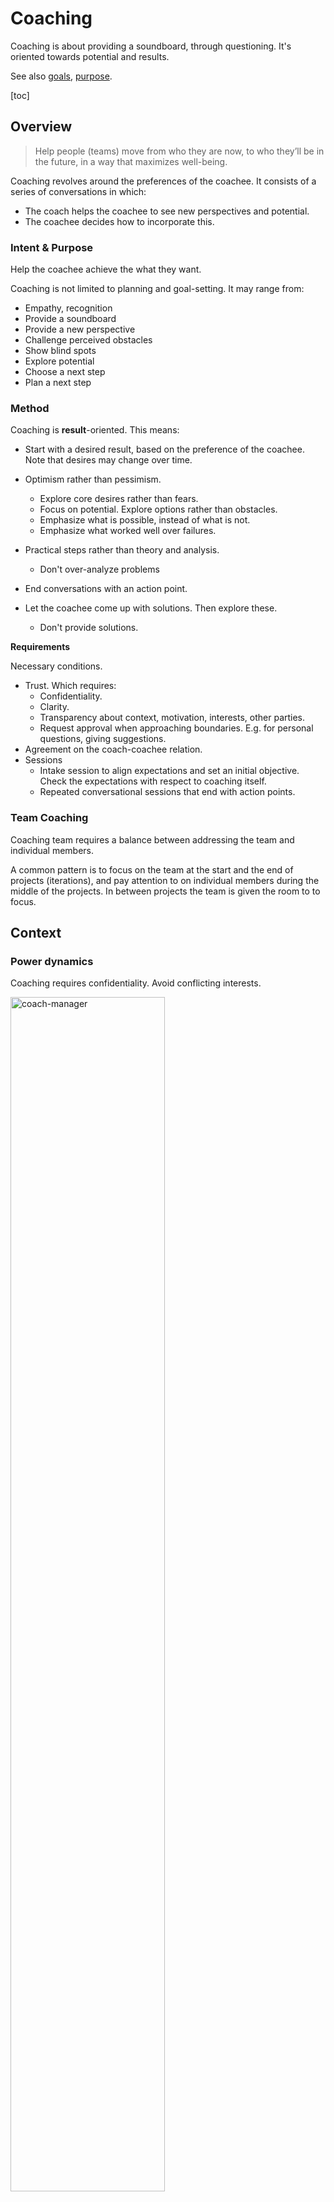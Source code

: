 # Coaching

Coaching is about providing a soundboard, through questioning. It's oriented towards potential and results.

See also [goals](../activity/goals.md), [purpose](activity/purpose.md).

[toc]

## Overview

> Help people (teams) move from who they are now, to who they’ll be in the future, in a way that maximizes well-being.

Coaching revolves around the preferences of the coachee. It consists of a series of conversations in which:

- The coach helps the coachee to see new perspectives and potential.
- The coachee decides how to incorporate this.



### Intent & Purpose

Help the coachee achieve the what they want.

Coaching is not limited to planning and goal-setting. It may range from:

- Empathy, recognition
- Provide a soundboard
- Provide a new perspective
- Challenge perceived obstacles
- Show blind spots
- Explore potential
- Choose a next step
- Plan a next step



### Method

Coaching is **result**-oriented. This means:

- Start with a desired result, based on the preference of the coachee. Note that desires may change over time.
- Optimism rather than pessimism.
    - Explore core desires rather than fears.
    - Focus on potential. Explore options rather than obstacles.
    - Emphasize what is possible, instead of what is not.
    - Emphasize what worked well over failures.
- Practical steps rather than theory and analysis.
    - Don't over-analyze problems

- End conversations with an action point.
- Let the coachee come up with solutions. Then explore these.
    - Don't provide solutions.




**Requirements**

Necessary conditions.

- Trust. Which requires:
    - Confidentiality.
    - Clarity.
    - Transparency about context, motivation, interests, other parties.
    - Request approval when approaching boundaries. E.g. for personal questions, giving suggestions.
- Agreement on the coach-coachee relation. 
- Sessions
    - Intake session to align expectations and set an initial objective. Check the expectations with respect to coaching itself.
    - Repeated conversational sessions that end with action points.



### Team Coaching

Coaching team requires a balance between addressing the team and individual members.

A common pattern is to focus on the team at the start and the end of projects (iterations), and pay attention to on individual members during the middle of the projects. In between projects the team is given the room to to focus.



## Context

### Power dynamics

Coaching requires confidentiality. Avoid conflicting interests.

<img src="../img/coach-manager.png" alt="coach-manager" style="width:70%;" />

**Anti-pattern**

Coach as a middlemen, between the employee and manager.



### Supporting roles

Differences between coaching, mentoring and consulting.



**Focus**

Differences in focus:

- Coaching: intersection of the subject and a *context*. E.g. an organization.

- Mentoring: intersection of the subject and a *domain*. E.g. a sport or craft.



![coach-mentor-goals](../img/coach-mentor-goals.png)



**Behaviour**

Differences in problem solving:

- Coaching: Help the subject to solve a problem.
    - Or, challenge the obstacle itself.
- Mentor: Show alternative approaches to a problem.
- Consultancy: Provide *a* solution for a problem. In addition to aligning and emphasizing the need for solutions.



|                 | Coach                             | Mentor                              | Consultant                       |
| --------------- | --------------------------------- | ----------------------------------- | -------------------------------- |
| **Focus**       | Personal (empathy)                | Domain                              | Diagnose problem                 |
| **Goal**        | Explore, improve self-awareness   | Training                            | Advice, second opinion           |
| **Attitude**    | Beginner's mind                   | Expert                              | Unbiased expert                  |
| **Method**      | Active listening<br />*What, how* | Teach, explain, <br />use analogies | Specific questions<br />*5x Why* |
| **Questioning** | Ask open questions                | Answer questions                    | Provide advice                   |
| **Mode**        | Facilitate subject                | Lead subject                        | Provide service to subject       |



## Conversations

Note

- First impressions have a strong effect on each other's perception and attitude.
- It takes time and effort to gain trust. Deep personal questions can be inappropriate if there is not enough trust.
- Conversations are about flow, rather than about steps.

For coaching conversations

- The other decides when they're ready to move further.
- Provide choices to the other. Request approval before giving advice, making suggestions, asking personal questions or changing topics.
- Verify assumptions.



### Templates

#### Grow model

[GROW](https://en.wikipedia.org/wiki/GROW_model) model.

<img src="../img/conversation-model-grow.png" alt="conversation-model-grow" style="width:60%;" />



#### Conversation Flow

Initially the ambition might not be clear. Facilitate the coachee to discover it.

**Flow**

After making contact, sitting down and small talk, continue to a deeper conversation.

- Start with the **context**. Learn about the environment.
- This often touches certain perceived **obstacles**. Listen to these, but do not dwell on them. Put them into perspective, challenge them or look past them. Explore what is possible.
- To look past obstacles it can help to moving the focus to either a **competency** or personal **value**. Emphasize these and explore how they can contribute to the coachee. Explore capabilities.
- Move back and forth to topics based on intuition. Zoom in and out by exploring (future) **ambition**.
- Eventually, move towards concrete, alternative **behaviour** that could help.
- Let the conversation end with action points. Check whether these match the preferences of the coachee.



<img src="../img/conversation-model.png" alt="conversation-model" style="width:70%;" />



**Side stepping**

> Read between the lines.

Pay attention to topics that are significant or that bring up emotions. These are keys to underlying factors. Be mindful of non-verbal clues.

- Linger on these topics. Avoid rushing a conversation. Dare to pause and be silent.
- Given a topic such as an event, consider both the resulting *behaviour* and the *experience* (feeling).
    - Effect: "How did that affect you?"
    - Behaviour: *"How did you react?"*
    - Feeling: *"How do you feel about that?"*
- Link these topics to the ambition. Explore how they relate to the ambition.



**Active listening**

Listen actively. Recognize the other. Be fully empathetic. Put yourself in the other's shoes, without judging.

- Note that communication is bidirectional. Be mindful of your own appearance (incl. nonverbal communication).

Tools

- Focussing
    - E.g. repeat a significant phrase. Address a relevant (nonverbal) signal.
- Exploring. This is useful when the other is sending multiple or mixed messages.
    - Summarize what was said.
    - Involving. Ask open questions.
    - Check assumptions.



**Values**

Typical values, categorized by direction:

- Integrity. Respect, fairness, justice. Transparency, honesty.
- Autonomy, independence, liberty.
- Self-actualitzation, creativity, challenge, purpose. Dynamic lifestyle.
- Social-economic position. E.g. status, influence, wealth. Static lifestyle. 
- Security, safety.



**Associating and dissociating**

Different topics focus attention on different aspects of life. They help to associate and dissociate.



<img src="../img/conversation-reality-potentiality.png" alt="conversation-reality-potentiality" style="width:80%;" />



## Templates

**Compass**

Purpose: zoom in towards core values and motivation.

```markdown
- Context
- Static reality
	- Obstacles
	- Competence
	- Values
	- Ambition | big A
- Potential
	- Goal | petit a
```

**Qualities & Allergies**

Purpose: understand extreme forms of behaviour. See [communication-principles](communication-principles.md).

```markdown
List of

- Quality (a trait)
  - Pitfalls of the quality. When there is too much of the quality.
  - Challenge: how to overcome the pittfall.
  - Allergy: the opposite of the quality.
```

<img src="../img/quality-risk-challenge.png" alt="quality-risk-challenge-allergy" style="width:60%;" />

**Needs (Maslow)**

Purpose: understand where desires come from.

```markdown
List of

- Inherent needs
  - Value. Based on difference.
  - Desire. Change difference.
  - Fear. Perceived risks.
```



**Actionable**

```
How likely do you feel/think this is to succeed? What would you need in addition?
How motivated are you on a scale from 0-10? Why not higher/lower?
```

